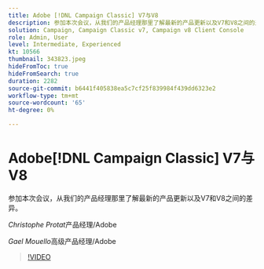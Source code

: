 ```yaml
---
title: Adobe [!DNL Campaign Classic] V7与V8
description: 参加本次会议，从我们的产品经理那里了解最新的产品更新以及V7和V8之间的差异。
solution: Campaign, Campaign Classic v7, Campaign v8 Client Console
role: Admin, User
level: Intermediate, Experienced
kt: 10566
thumbnail: 343823.jpeg
hideFromToc: true
hideFromSearch: true
duration: 2282
source-git-commit: b6441f405838ea5c7cf25f839984f439dd6323e2
workflow-type: tm+mt
source-wordcount: '65'
ht-degree: 0%

---
```


# Adobe[!DNL Campaign Classic] V7与V8

参加本次会议，从我们的产品经理那里了解最新的产品更新以及V7和V8之间的差异。

*Christophe Protat*&#x200B;产品经理/Adobe

*Gael Mouello*&#x200B;高级产品经理/Adobe

>[!VIDEO](https://video.tv.adobe.com/v/343823/?quality=12&learn=on)
